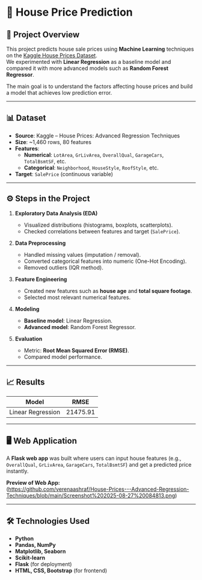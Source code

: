 # 🏡 House Price Prediction

## 📌 Project Overview
This project predicts house sale prices using **Machine Learning** techniques on the [Kaggle House Prices Dataset](https://www.kaggle.com/c/house-prices-advanced-regression-techniques).  
We experimented with **Linear Regression** as a baseline model and compared it with more advanced models such as **Random Forest Regressor**.  

The main goal is to understand the factors affecting house prices and build a model that achieves low prediction error.

---

## 📊 Dataset
- **Source**: Kaggle – House Prices: Advanced Regression Techniques  
- **Size**: ~1,460 rows, 80 features  
- **Features**:
  - **Numerical**: `LotArea`, `GrLivArea`, `OverallQual`, `GarageCars`, `TotalBsmtSF`, etc.  
  - **Categorical**: `Neighborhood`, `HouseStyle`, `RoofStyle`, etc.  
- **Target**: `SalePrice` (continuous variable)

---

## ⚙️ Steps in the Project
1. **Exploratory Data Analysis (EDA)**  
   - Visualized distributions (histograms, boxplots, scatterplots).  
   - Checked correlations between features and target (`SalePrice`).  

2. **Data Preprocessing**  
   - Handled missing values (imputation / removal).  
   - Converted categorical features into numeric (One-Hot Encoding).  
   - Removed outliers (IQR method).  

3. **Feature Engineering**  
   - Created new features such as **house age** and **total square footage**.  
   - Selected most relevant numerical features.  

4. **Modeling**  
   - **Baseline model**: Linear Regression.  
   - **Advanced model**: Random Forest Regressor.  

5. **Evaluation**  
   - Metric: **Root Mean Squared Error (RMSE)**.  
   - Compared model performance.

---

## 📈 Results
| Model              | RMSE        |
|---------------------|-------------|
| Linear Regression   | 21475.91     |

---

## 🖥️ Web Application
A **Flask web app** was built where users can input house features (e.g., `OverallQual`, `GrLivArea`, `GarageCars`, `TotalBsmtSF`) and get a predicted price instantly.  

**Preview of Web App:**  
(https://github.com/verenaashraf/House-Prices---Advanced-Regression-Techniques/blob/main/Screenshot%202025-08-27%20084813.png)  

---

## 🛠️ Technologies Used
- **Python**
- **Pandas, NumPy**
- **Matplotlib, Seaborn**
- **Scikit-learn**
- **Flask** (for deployment)
- **HTML, CSS, Bootstrap** (for frontend)

